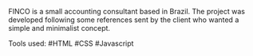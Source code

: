 FINCO is a small accounting consultant based in Brazil.
The project was developed following some references sent by the client who wanted a simple and minimalist concept.

Tools used:
#HTML 
#CSS
#Javascript
